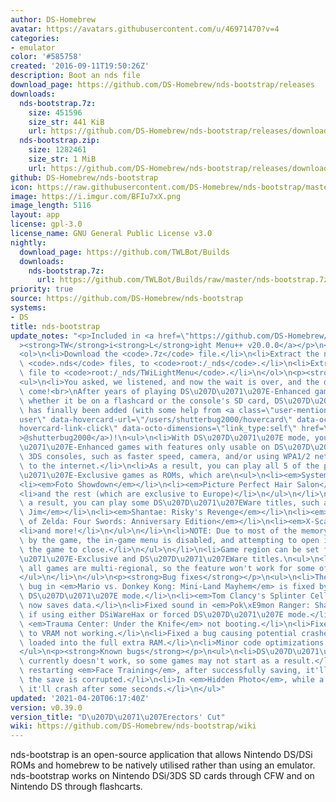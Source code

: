 ```yaml
---
author: DS-Homebrew
avatar: https://avatars.githubusercontent.com/u/46971470?v=4
categories:
- emulator
color: '#585758'
created: '2016-09-11T19:50:26Z'
description: Boot an nds file
download_page: https://github.com/DS-Homebrew/nds-bootstrap/releases
downloads:
  nds-bootstrap.7z:
    size: 451596
    size_str: 441 KiB
    url: https://github.com/DS-Homebrew/nds-bootstrap/releases/download/v0.39.0/nds-bootstrap.7z
  nds-bootstrap.zip:
    size: 1282461
    size_str: 1 MiB
    url: https://github.com/DS-Homebrew/nds-bootstrap/releases/download/v0.39.0/nds-bootstrap.zip
github: DS-Homebrew/nds-bootstrap
icon: https://raw.githubusercontent.com/DS-Homebrew/nds-bootstrap/master/retail/assets/icon.bmp
image: https://i.imgur.com/BFIu7xX.png
image_length: 5116
layout: app
license: gpl-3.0
license_name: GNU General Public License v3.0
nightly:
  download_page: https://github.com/TWLBot/Builds
  downloads:
    nds-bootstrap.7z:
      url: https://github.com/TWLBot/Builds/raw/master/nds-bootstrap.7z
priority: true
source: https://github.com/DS-Homebrew/nds-bootstrap
systems:
- DS
title: nds-bootstrap
update_notes: "<p>Included in <a href=\"https://github.com/DS-Homebrew/TWiLightMenu/releases/tag/v20.0.0\"\
  ><strong>TW</strong>i<strong>L</strong>ight Menu++ v20.0.0</a></p>\n<p>Instructions:</p>\n\
  <ol>\n<li>Download the <code>.7z</code> file.</li>\n<li>Extract the nds-bootstrap\
  \ <code>.nds</code> files, to <code>root:/_nds</code>.</li>\n<li>Extract the <code>.ver</code>\
  \ file to <code>root:/_nds/TWiLightMenu</code>.</li>\n</ol>\n<p><strong>What's new?</strong></p>\n\
  <ul>\n<li>You asked, we listened, and now the wait is over, and the day has finally\
  \ come!<br>\nAfter years of playing DS\u207D\u2071\u207E-Enhanced games in DS mode,\
  \ whether it be on a flashcard or the console's SD card, DS\u207D\u2071\u207E mode\
  \ has finally been added (with some help from <a class=\"user-mention\" data-hovercard-type=\"\
  user\" data-hovercard-url=\"/users/shutterbug2000/hovercard\" data-octo-click=\"\
  hovercard-link-click\" data-octo-dimensions=\"link_type:self\" href=\"https://github.com/shutterbug2000\"\
  >@shutterbug2000</a>)!\n<ul>\n<li>With DS\u207D\u2071\u207E mode, you can play DS\u207D\
  \u2071\u207E-Enhanced games with features only usable on DS\u207D\u2071\u207E or\
  \ 3DS consoles, such as faster speed, camera, and/or using WPA1/2 networks to connect\
  \ to the internet.</li>\n<li>As a result, you can play all 5 of the physical DS\u207D\
  \u2071\u207E-Exclusive games as ROMs, which are\n<ul>\n<li><em>System Flaw</em></li>\n\
  <li><em>Foto Showdown</em></li>\n<li><em>Picture Perfect Hair Salon</em></li>\n\
  <li>and the rest (which are exclusive to Europe)</li>\n</ul>\n</li>\n<li>Also as\
  \ a result, you can play some DS\u207D\u2071\u207EWare titles, such as\n<ul>\n<li><em>Earthworm\
  \ Jim</em></li>\n<li><em>Shantae: Risky's Revenge</em></li>\n<li><em>The Legend\
  \ of Zelda: Four Swords: Anniversary Edition</em></li>\n<li><em>X-Scape</em></li>\n\
  <li>and more!</li>\n</ul>\n</li>\n<li>NOTE: Due to most of the memory being used\
  \ by the game, the in-game menu is disabled, and attempting to open it will cause\
  \ the game to close.</li>\n</ul>\n</li>\n<li>Game region can be set for DS\u207D\
  \u2071\u207E-Exclusive and DS\u207D\u2071\u207EWare titles.\n<ul>\n<li>NOTE: Not\
  \ all games are multi-regional, so the feature won't work for some of them.</li>\n\
  </ul>\n</li>\n</ul>\n<p><strong>Bug fixes</strong></p>\n<ul>\n<li>The missing sprite\
  \ bug in <em>Mario vs. Donkey Kong: Mini-Land Mayhem</em> is fixed by turning on\
  \ DS\u207D\u2071\u207E mode.</li>\n<li><em>Tom Clancy's Splinter Cell: Chaos Theory</em>\
  \ now saves data.</li>\n<li>Fixed sound in <em>Pok\xE9mon Ranger: Shadows of Almia</em>,\
  \ if using either DSiWareHax or forced DS\u207D\u2071\u207E mode.</li>\n<li>Fixed\
  \ <em>Trauma Center: Under the Knife</em> not booting.</li>\n<li>Fixed DMA reads\
  \ to VRAM not working.</li>\n<li>Fixed a bug causing potential crashes with ROMs\
  \ loaded into the full extra RAM.</li>\n<li>Minor code optimizations have been applied.</li>\n\
  </ul>\n<p><strong>Known bugs</strong></p>\n<ul>\n<li>DS\u207D\u2071\u207EWare saving\
  \ currently doesn't work, so some games may not start as a result.</li>\n<li>When\
  \ restarting <em>Face Training</em>, after successfully saving, it'll show that\
  \ the save is corrupted.</li>\n<li>In <em>Hidden Photo</em>, while a puzzle loads,\
  \ it'll crash after some seconds.</li>\n</ul>"
updated: '2021-04-20T06:17:40Z'
version: v0.39.0
version_title: "D\u207D\u2071\u207Erectors' Cut"
wiki: https://github.com/DS-Homebrew/nds-bootstrap/wiki
---
```

nds-bootstrap is an open-source application that allows Nintendo DS/DSi ROMs and homebrew to be natively utilised rather than using an emulator. nds-bootstrap works on Nintendo DSi/3DS SD cards through CFW and on Nintendo DS through flashcarts.